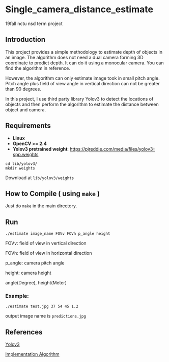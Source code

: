 # Single_camera_distance_estimate
19fall nctu nsd term project

## Introduction
This project provides a simple methodology to estimate depth of objects in an image. The algorithm does not need a dual camera forming 3D coordinate to predict depth. It can do it using a monocular camera. You can find the algorithm in reference.

However, the algorithm can only estimate image took in small pitch angle. Pitch angle plus field of view angle in vertical direction can not be greater than 90 degrees.

In this project, I use third party library Yolov3 to detect the locations of objects and then perform the algorithm to estimate the distance between object and camera.



## Requirements
* **Linux**
* **OpenCV >= 2.4**
* **Yolov3 pretrained weight**: https://pjreddie.com/media/files/yolov3-spp.weights
```
cd lib/yolov3/
mkdir weights
```
Download at `lib/yolov3/weights`
  
## How to Compile ( using `make` )
Just do `make` in the main directory.
  
## Run
`./estimate image_name FOVv FOVh p_angle height`

FOVv: field of view in vertical direction

FOVh: field of view in horizontal direction

p_angle: camera pitch angle

height: camera height

angle(Degree), height(Meter)

### Example:
```
./estimate test.jpg 37 54 45 1.2 
```
output image name is `predictions.jpg`

## References
[Yolov3](https://github.com/AlexeyAB/darknet)

[Implementation Algorithm](http://www.cmlab.csie.ntu.edu.tw/~zenic/Data/Download/ICME2012/Workshops/data/4729a511.pdf)
